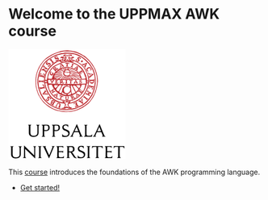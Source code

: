 
# Welcome to the UPPMAX AWK course

![UU logo](assets/UU_logo_color_232_x_218.png)

This [course](https://github.com/UPPMAX/awk_course) 
introduces the foundations of the AWK programming language.

- [Get started!](morning_session/overview/)
